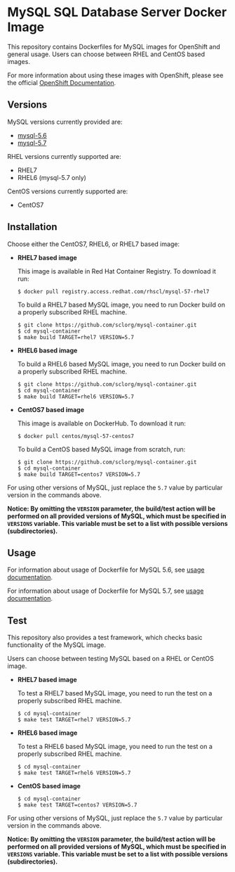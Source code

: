 MySQL SQL Database Server Docker Image
======================================

This repository contains Dockerfiles for MySQL images for OpenShift and general usage.
Users can choose between RHEL and CentOS based images.

For more information about using these images with OpenShift, please see the
official [OpenShift Documentation](https://docs.openshift.org/latest/using_images/db_images/mysql.html).


Versions
---------------
MySQL versions currently provided are:
* [mysql-5.6](5.6)
* [mysql-5.7](5.7)

RHEL versions currently supported are:
* RHEL7
* RHEL6 (mysql-5.7 only)

CentOS versions currently supported are:
* CentOS7


Installation
----------------------
Choose either the CentOS7, RHEL6, or RHEL7 based image:

*  **RHEL7 based image**

    This image is available in Red Hat Container Registry. To download it run:

    ```
    $ docker pull registry.access.redhat.com/rhscl/mysql-57-rhel7
    ```

    To build a RHEL7 based MySQL image, you need to run Docker build on a properly
    subscribed RHEL machine.

    ```
    $ git clone https://github.com/sclorg/mysql-container.git
    $ cd mysql-container
    $ make build TARGET=rhel7 VERSION=5.7
    ```

*  **RHEL6 based image**

    To build a RHEL6 based MySQL image, you need to run Docker build on a properly
    subscribed RHEL machine.

    ```
    $ git clone https://github.com/sclorg/mysql-container.git
    $ cd mysql-container
    $ make build TARGET=rhel6 VERSION=5.7
    ```

*  **CentOS7 based image**

    This image is available on DockerHub. To download it run:

    ```
    $ docker pull centos/mysql-57-centos7
    ```

    To build a CentOS based MySQL image from scratch, run:

    ```
    $ git clone https://github.com/sclorg/mysql-container.git
    $ cd mysql-container
    $ make build TARGET=centos7 VERSION=5.7
    ```

For using other versions of MySQL, just replace the `5.7` value by particular version
in the commands above.

**Notice: By omitting the `VERSION` parameter, the build/test action will be performed
on all provided versions of MySQL, which must be specified in  `VERSIONS` variable.
This variable must be set to a list with possible versions (subdirectories).**


Usage
---------------------------------

For information about usage of Dockerfile for MySQL 5.6,
see [usage documentation](5.6).

For information about usage of Dockerfile for MySQL 5.7,
see [usage documentation](5.7).


Test
---------------------------------

This repository also provides a test framework, which checks basic functionality
of the MySQL image.

Users can choose between testing MySQL based on a RHEL or CentOS image.

*  **RHEL7 based image**

    To test a RHEL7 based MySQL image, you need to run the test on a properly
    subscribed RHEL machine.

    ```
    $ cd mysql-container
    $ make test TARGET=rhel7 VERSION=5.7
    ```

*  **RHEL6 based image**

    To test a RHEL6 based MySQL image, you need to run the test on a properly
    subscribed RHEL machine.

    ```
    $ cd mysql-container
    $ make test TARGET=rhel6 VERSION=5.7
    ```

*  **CentOS based image**

    ```
    $ cd mysql-container
    $ make test TARGET=centos7 VERSION=5.7
    ```

For using other versions of MySQL, just replace the `5.7` value by particular version
in the commands above.

**Notice: By omitting the `VERSION` parameter, the build/test action will be performed
on all provided versions of MySQL, which must be specified in  `VERSIONS` variable.
This variable must be set to a list with possible versions (subdirectories).**
